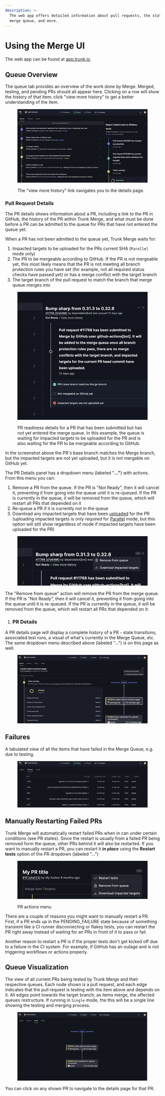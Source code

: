 ```yaml
---
description: >-
  The web app offers detailed information about pull requests, the state of the
  merge queue, and more.
---
```


# Using the Merge UI

The web app can be found at [app.trunk.io](https://app.trunk.io).

## Queue Overview

The queue tab provides an overview of the work done by Merge. Merged, testing, and pending PRs should all appear here. Clicking on a row will show the history of that item: click "view more history" to get a better understanding of the item.

<figure><img src="./merge-report-failed.png" alt=""><figcaption><p>The "view more history" link navigates you to the details page.</p></figcaption></figure>

### Pull Request Details

The PR details shows information about a PR, including a link to the PR in GitHub, the history of the PR within Trunk Merge, and what must be done before a PR can be admitted to the queue for PRs that have not entered the queue yet.

When a PR has not been admitted to the queue yet, Trunk Merge waits for:

1. Impacted targets to be uploaded for the PRs current SHA (`Parallel` mode only)
2. The PR to be mergeable according to GitHub. If the PR is not mergeable yet, this most likely means that the PR is not meeting all branch protection rules you have set (for example, not all required status checks have passed yet) or has a merge conflict with the target branch
3. The target branch of the pull request to match the branch that merge queue merges into

<figure><img src="./merge-dependabot.png" alt="" width="510"><figcaption><p>PR readiness details for a PR that has been submitted but has not yet entered the merge queue. In this example, the queue is waiting for impacted targets to be uploaded for the PR and is also waiting for the PR to be mergeable according to GitHub.</p></figcaption></figure>

In the screenshot above the PR's base branch matches the Merge branch, but the impacted targets are not yet uploaded, but it is not mergable on GitHub yet.

The PR Details panel has a dropdown menu (labeled "**..."**) with actions. From this menu you can:

1. Remove a PR from the queue. If the PR is "Not Ready", then it will cancel it, preventing it from going into the queue until it is re-queued. If the PR is currently in the queue, it will be removed from the queue, which will restart all PRs that depended on it
2. Re-queue a PR if it is currently not in the queue
3. Download any impacted targets that have been [uploaded](./set-up-trunk-merge/impacted-targets.md#generating-impacted-targets) for the PR (uploading impacted targets is only required for [Parallel](configuration.md#parallel-mode) mode, but this option will still show regardless of mode if impacted targets have been uploaded for the PR)

<figure><img src="./merge-report-remove.png" alt=""></figure>

The "Remove from queue" action will remove the PR from the merge queue. If the PR is "Not Ready", then it will cancel it, preventing it from going into the queue until it is re-queued. If the PR is currently in the queue, it will be removed from the queue, which will restart all PRs that depended on it:

1. ### PR Details

A PR details page will display a complete history of a PR - state transitions, associated test runs, a visual of what's currently in the Merge Queue, etc. The same dropdown menu described above (labeled "...") is on this page as well.

<figure><img src="./merge-item-timeline.png" alt=""></figure>

## Failures

A tabulated view of all the items that have failed in the Merge Queue, e.g. due to testing.

<figure><img src="./merge-failures.png" alt=""></figure>

## Manually Restarting Failed PRs

Trunk Merge will automatically restart failed PRs when in can under certain conditions (see PR states). Since the restart is usually from a failed PR being removed form the queue, other PRs behind it will also be restarted. If you want to manually restart a PR, you can restart it _**in place**_ using the **Restart tests** option of the PR dropdown (labeled "...")

<figure><img src="./pr-restart-menu.png" alt=""><figcaption><p>PR actions menu</p></figcaption></figure>

There are a couple of reasons you might want to manually restart a PR. First, if a PR ends up in the PENDING_FAILURE state because of something transient like a CI runner disconnecting or flakey tests, you can restart the PR right away instead of waiting for an PRs in front of it to pass or fail.&#x20;

Another reason to restart a PR is if the proper tests don't get kicked off due to a failure in the CI system. For example, if GitHub has an outage and is not triggering workflows or actions properly.&#x20;

## Queue Visualization

The view of all current PRs being tested by Trunk Merge and their respective queues. Each node shown is a pull request, and each edge indicates that the pull request is testing with the item above and depends on it. All edges point towards the target branch; as items merge, the affected queues restructure. If running in `Single` mode, the this will be a single line showing the testing and merging process.

<figure><img src="./merge-flow-graph.png" alt=""></figure>

You can click on any shown PR to navigate to the details page for that PR.
